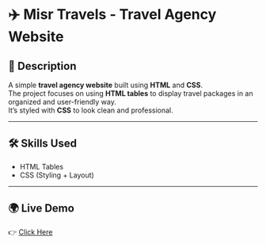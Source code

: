# ✈️ Misr Travels - Travel Agency Website

## 📖 Description
A simple **travel agency website** built using **HTML** and **CSS**.  
The project focuses on using **HTML tables** to display travel packages in an organized and user-friendly way.  
It’s styled with **CSS** to look clean and professional.

---

## 🛠️ Skills Used
- HTML Tables 
- CSS (Styling + Layout) 

---

## 🌍 Live Demo
👉 [Click Here](https://mohamedsalam5a.github.io/project-html-Css-Bootstrap-Route/Misr%20Travels/)

